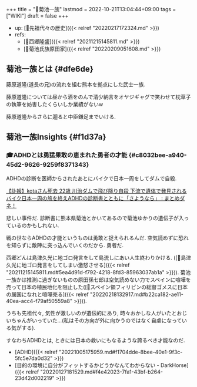 +++
title = "📝菊池一族"
lastmod = 2022-10-21T13:04:44+09:00
tags = ["WIKI"]
draft = false
+++

-   up: [📂先祖代々の歴史]({{< relref "20220217172324.md" >}})
-   refs:
    -   [📝西郷隆盛]({{< relref "20211215145811.md" >}})
    -   [📝菊池氏族原田家]({{< relref "20220209051608.md" >}})


## 菊池一族とは {#dfe6de}

藤原道隆(道長の兄)の流れを組む熊本を拠点にした武士一族.

藤原道隆については昼から酒をのんで清少納言をオヤジギャグで笑わせて枕草子の執筆を妨害したくらいしか業績がないw

藤原道隆からさらに遡ると中臣鎌足までいける.


## 菊池一族Insights {#f1d37a}


### 🎓ADHDとは勇猛果敢の恵まれた勇者の才能 {#c8032bee-a940-45d2-9626-9259f8371343}

ADHDの診断を医師からされたあとにバイクで日本一周をしてダムで自殺.

[【訃報】kotaさん死去 22歳 川治ダムで飛び降り自殺 下流で遺体で発見される バイク日本一周の旅を終えADHDの診断書とともに「さようなら」 : まとめダネ！](https://matomedane.jp/page/114600)

悲しい事件だ. 診断書に熊本県菊池とかいてあるので菊池ゆかりの遺伝子が入っているのかもしれない.

戦の世ならADHDの才能というものは勇敢と捉えられるんだ. 空気読めずに恐れを知らずに敵陣に突っ込んでいくのだから. 勇者だ.

西郷どんは島津久光に地ゴロ発言をして島流しにあい人生終わりかける. ([📗島津久光に地ゴロ発言をしてしまい激怒させる]({{< relref "20211215145811.md#5ea4d91d-f792-4218-8fd3-85963037ab1a" >}})). 菊池一族かは推測に過ぎないものの原田孫七郎は空気読めない力でスペインに喧嘩を売って日本の植民地化を阻止した([📗スペイン領フィリピンの総督ゴメスに日本の属国になれと喧嘩売る]({{< relref "20220218132917.md#b22ca182-ae11-40ea-acc4-f79af50559a8" >}})).

うちも先祖代々, 気性が激しいのが遺伝的にあり, 時々おかしな人がいたとおじいちゃんがいっていた...(私はその方向が外に向かうのではなく自虐になっている気がする).

すなわちADHDとは, ときには日本の救いにもなるような誇るべき才能なのだ.

-   [ADHD]({{< relref "20221005175959.md#f1704dde-8bee-40e1-9f3c-5fc5e7da0d32" >}})
-   [目的の環境に自分がフィットするかどうかなんてわからない - DarkHorse]({{< relref "20220127181529.md#f4e42023-7fa1-43bf-b264-23d42d002219" >}})
